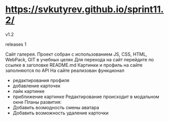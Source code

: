 # https://svkutyrev.github.io/sprint11.2/

v1.2

releases 1

Сайт галерея.
Проект собран с использованием JS, CSS, HTML, WebPack, GIT в учебных целях
Для перехода на сайт перейдите по ссылке в заголовке README.md
Картинки и профиль на сайте заполняются по API
На сайте реализован функционал 
- редактирования профиля
- добавление карточек
- лайк картинке
- приближение картинке
Редактирование происходит в модальном окне
Планы развития:
- Добавить возмодность смены аватара
- Добавить возможность удаление карточки
